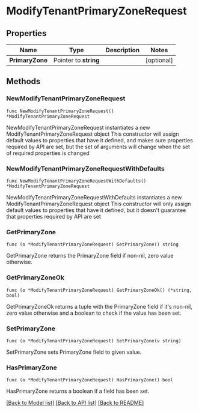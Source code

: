 # ModifyTenantPrimaryZoneRequest

## Properties

Name | Type | Description | Notes
------------ | ------------- | ------------- | -------------
**PrimaryZone** | Pointer to **string** |  | [optional] 

## Methods

### NewModifyTenantPrimaryZoneRequest

`func NewModifyTenantPrimaryZoneRequest() *ModifyTenantPrimaryZoneRequest`

NewModifyTenantPrimaryZoneRequest instantiates a new ModifyTenantPrimaryZoneRequest object
This constructor will assign default values to properties that have it defined,
and makes sure properties required by API are set, but the set of arguments
will change when the set of required properties is changed

### NewModifyTenantPrimaryZoneRequestWithDefaults

`func NewModifyTenantPrimaryZoneRequestWithDefaults() *ModifyTenantPrimaryZoneRequest`

NewModifyTenantPrimaryZoneRequestWithDefaults instantiates a new ModifyTenantPrimaryZoneRequest object
This constructor will only assign default values to properties that have it defined,
but it doesn't guarantee that properties required by API are set

### GetPrimaryZone

`func (o *ModifyTenantPrimaryZoneRequest) GetPrimaryZone() string`

GetPrimaryZone returns the PrimaryZone field if non-nil, zero value otherwise.

### GetPrimaryZoneOk

`func (o *ModifyTenantPrimaryZoneRequest) GetPrimaryZoneOk() (*string, bool)`

GetPrimaryZoneOk returns a tuple with the PrimaryZone field if it's non-nil, zero value otherwise
and a boolean to check if the value has been set.

### SetPrimaryZone

`func (o *ModifyTenantPrimaryZoneRequest) SetPrimaryZone(v string)`

SetPrimaryZone sets PrimaryZone field to given value.

### HasPrimaryZone

`func (o *ModifyTenantPrimaryZoneRequest) HasPrimaryZone() bool`

HasPrimaryZone returns a boolean if a field has been set.


[[Back to Model list]](../README.md#documentation-for-models) [[Back to API list]](../README.md#documentation-for-api-endpoints) [[Back to README]](../README.md)


